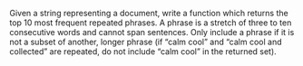 Given a string representing a document, write a function which returns the top 10 most frequent repeated phrases. A phrase is a stretch of three to ten consecutive words and cannot span sentences. Only include a phrase if it is not a subset of another, longer phrase (if “calm cool” and “calm cool and collected” are repeated, do not include “calm cool” in the returned set).
